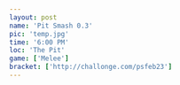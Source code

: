 ```yaml
---
layout: post
name: 'Pit Smash 0.3'
pic: 'temp.jpg'
time: '6:00 PM'
loc: 'The Pit'
game: ['Melee']
bracket: ['http://challonge.com/psfeb23']
---
```

